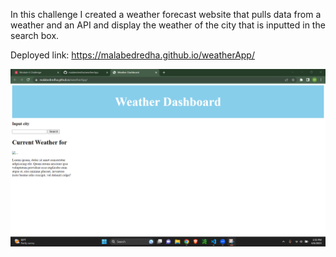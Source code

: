 In this challenge I created a weather forecast website that pulls data from a weather and an API and display the weather of the city that is inputted in the search box.

Deployed link: https://malabedredha.github.io/weatherApp/

![Screenshot](./images/image1.png)
